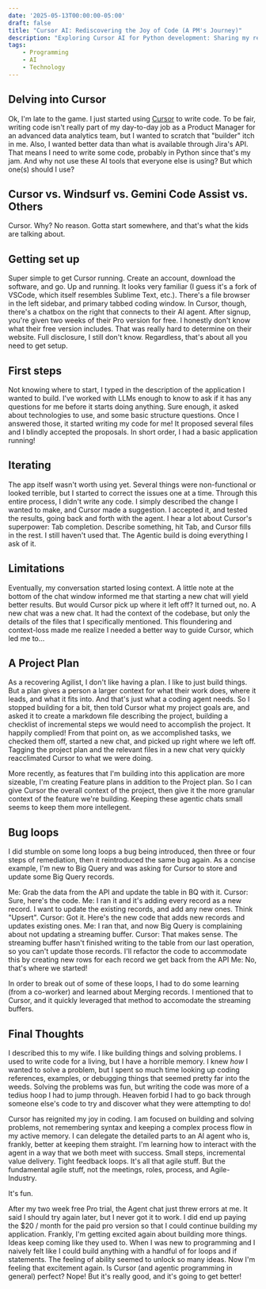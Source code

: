 ```yaml
---
date: '2025-05-13T00:00:00-05:00'
draft: false
title: "Cursor AI: Rediscovering the Joy of Code (A PM's Journey)"
description: "Exploring Cursor AI for Python development: Sharing my real-world experiences, from setup and agentic coding to tackling context loss and bug loops while working with the Jira API and BigQuery."
tags:
    - Programming
    - AI
    - Technology
---
```

## Delving into Cursor
Ok, I'm late to the game. I just started using [Cursor](https://cursor.sh) to write code. To be fair, writing code isn't really part of my day-to-day job as a Product Manager for an advanced data analytics team, but I wanted to scratch that "builder" itch in me. Also, I wanted better data than what is available through Jira's API. That means I need to write some code, probably in Python since that's my jam. And why not use these AI tools that everyone else is using? But which one(s) should I use?

## Cursor vs. Windsurf vs. Gemini Code Assist vs. Others
Cursor. Why? No reason. Gotta start somewhere, and that's what the kids are talking about.

## Getting set up
Super simple to get Cursor running. Create an account, download the software, and go. Up and running. It looks very familiar (I guess it's a fork of VSCode, which itself resembles Sublime Text, etc.). There's a file browser in the left sidebar, and primary tabbed coding window. In Cursor, though, there's a chatbox on the right that connects to their AI agent. After signup, you're given two weeks of their Pro version for free. I honestly don't know what their free version includes. That was really hard to determine on their website. Full disclosure, I still don't know. Regardless, that's about all you need to get setup.

## First steps
Not knowing where to start, I typed in the description of the application I wanted to build. I've worked with LLMs enough to know to ask if it has any questions for me before it starts doing anything. Sure enough, it asked about technologies to use, and some basic structure questions. Once I answered those, it started writing my code for me! It proposed several files and I blindly accepted the proposals. In short order, I had a basic application running!

## Iterating
The app itself wasn't worth using yet. Several things were non-functional or looked terrible, but I started to correct the issues one at a time. Through this entire process, I didn't write any code. I simply described the change I wanted to make, and Cursor made a suggestion. I accepted it, and tested the results, going back and forth with the agent. I hear a lot about Cursor's superpower: Tab completion. Describe something, hit Tab, and Cursor fills in the rest. I still haven't used that. The Agentic build is doing everything I ask of it.

## Limitations
Eventually, my conversation started losing context. A little note at the bottom of the chat window informed me that starting a new chat will yield better results. But would Cursor pick up where it left off? It turned out, no. A new chat was a new chat. It had the context of the codebase, but only the details of the files that I specifically mentioned. This floundering and context-loss made me realize I needed a better way to guide Cursor, which led me to...

## A Project Plan
As a recovering Agilist, I don't like having a plan. I like to just build things. But a plan gives a person a larger context for what their work does, where it leads, and what it fits into. And that's just what a coding agent needs. So I stopped building for a bit, then told Cursor what my project goals are, and asked it to create a markdown file describing the project, building a checklist of incremental steps we would need to accomplish the project. It happily complied! From that point on, as we accomplished tasks, we checked them off, started a new chat, and picked up right where we left off. Tagging the project plan and the relevant files in a new chat very quickly reacclimated Cursor to what we were doing.

More recently, as features that I'm building into this application are more sizeable, I'm creating Feature plans in addition to the Project plan. So I can give Cursor the overall context of the project, then give it the more granular context of the feature we're building. Keeping these agentic chats small seems to keep them more intellegent.

## Bug loops
I did stumble on some long loops a bug being introduced, then three or four steps of remediation, then it reintroduced the same bug again. As a concise example, I'm new to Big Query and was asking for Cursor to store and update some Big Query records.

Me: Grab the data from the API and update the table in BQ with it.
Cursor: Sure, here's the code.
Me: I ran it and it's adding every record as a new record. I want to update the existing records, and add any new ones. Think "Upsert".
Cursor: Got it. Here's the new code that adds new records and updates existing ones.
Me: I ran that, and now Big Query is complaining about not updating a streaming buffer.
Cursor: That makes sense. The streaming buffer hasn't finished writing to the table from our last operation, so you can't update those records. I'll refactor the code to accommodate this by creating new rows for each record we get back from the API
Me: No, that's where we started!

In order to break out of some of these loops, I had to do some learning (from a co-worker) and learned about Merging records. I mentioned that to Cursor, and it quickly leveraged that method to accomodate the streaming buffers.

## Final Thoughts
I described this to my wife. I like building things and solving problems. I used to write code for a living, but I have a horrible memory. I knew _how_ I wanted to solve a problem, but I spent so much time looking up coding references, examples, or debugging things that seemed pretty far into the weeds. Solving the problems was fun, but writing the code was more of a tedius hoop I had to jump through. Heaven forbid I had to go back through someone else's code to try and discover what they were attempting to do!

Cursor has reignited my joy in coding. I am focused on building and solving problems, not remembering syntax and keeping a complex process flow in my active memory. I can delegate the detailed parts to an AI agent who is, frankly, better at keeping them straight. I'm learning how to interact with the agent in a way that we both meet with success. Small steps, incremental value delivery. Tight feedback loops. It's all that agile stuff. But the fundamental agile stuff, not the meetings, roles, process, and Agile-Industry.

It's fun.

After my two week free Pro trial, the Agent chat just threw errors at me. It said I should try again later, but I never got it to work. I did end up paying the $20 / month for the paid pro version so that I could continue building my application. Frankly, I'm getting excited again about building more things. Ideas keep coming like they used to. When I was new to programming and I naively felt like I could build anything with a handful of for loops and if statements. The feeling of ability seemed to unlock so many ideas. Now I'm feeling that excitement again. Is Cursor (and agentic programming in general) perfect? Nope! But it's really good, and it's going to get better!